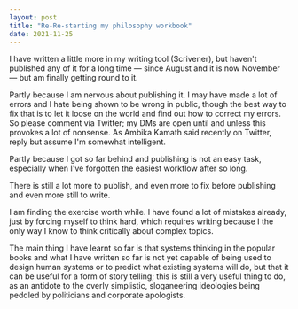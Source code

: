 ```yaml
---
layout: post
title: "Re-Re-starting my philosophy workbook"
date: 2021-11-25
---
```


I have written a little more in my writing tool (Scrivener), but haven't published any of it for a long time ― since August and it is now November ― but am finally getting round to it.

Partly because I am nervous about publishing it. I may have made a lot of errors and I hate being shown to be wrong in public, though the best way to fix that is to let it loose on the world and find out how to correct my errors. So please comment via Twitter; my DMs are open until and unless this provokes a lot of nonsense. As Ambika Kamath said recently on Twitter, reply but assume I'm somewhat intelligent.

Partly because I got so far behind and publishing is not an easy task, especially when I've forgotten the easiest workflow after so long.

There is still a lot more to publish, and even more to fix before publishing and even more still to write.

I am finding the exercise worth while. I have found a lot of mistakes already, just by forcing myself to think hard, which requires writing because I the only way I know to think critically about complex topics.

The main thing I have learnt so far is that systems thinking in the popular books and what I have written so far is not yet capable of being used to design human systems or to predict what existing systems will do, but that it can be useful for a form of story telling; this is still a very useful thing to do, as an antidote to the overly simplistic, sloganeering ideologies being peddled by politicians and corporate apologists.

